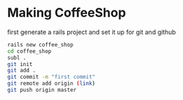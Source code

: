 # Making CoffeeShop

first generate a rails project and set it up for git and github

````bash
rails new coffee_shop
cd coffee_shop 
subl . 
git init 
git add . 
git commit -m "first commit"
git remote add origin (link)
git push origin master 
````
